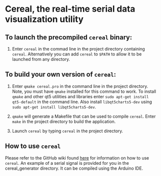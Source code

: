 # Cereal, the real-time serial data visualization utility

## To launch the precompiled `cereal` binary:
1. Enter `cereal` in the commad line in the project directory containing `cereal`. Alternatively you can add `cereal` to `$PATH` to allow it to be launched from any directory. 

## To build your own version of `cereal`:

1. Enter `qmake cereal.pro` in the command line in the project directory. Note, you must have `qmake` installed for this command to work. To install `qmake` and other qt5 utilities and libraries enter `sudo apt-get install qt5-default` in the command line. Also install `libqt5charts5-dev` using `sudo apt-get install libqt5charts5-dev`.

2. `qmake` will generate a Makefile that can be used to compile `cereal`. Enter `make` in the project directory to build the application.

3. Launch `cereal` by typing `cereal` in the project directory.

## How to use `cereal`

Please refer to the GitHub wiki found [here](https://github.com/yeetypete/cereal/wiki) for information on how to use `cereal`. An example of a serial signal is provided for you in the cereal_generator directory. It can be compiled using the Arduino IDE.
